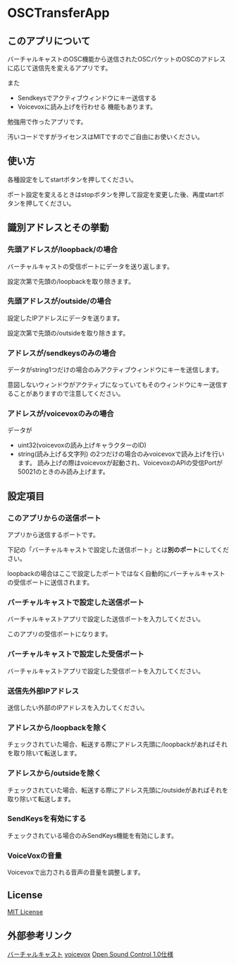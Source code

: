 # OSCTransferApp

## このアプリについて
バーチャルキャストのOSC機能から送信されたOSCパケットのOSCのアドレスに応じて送信先を変えるアプリです。

また
- Sendkeysでアクティブウィンドウにキー送信する
- Voicevoxに読み上げを行わせる
機能もあります。

勉強用で作ったアプリです。

汚いコードですがライセンスはMITですのでご自由にお使いください。

## 使い方
各種設定をしてstartボタンを押してください。

ポート設定を変えるときはstopボタンを押して設定を変更した後、再度startボタンを押してください。

## 識別アドレスとその挙動
### 先頭アドレスが/loopback/の場合
バーチャルキャストの受信ポートにデータを送り返します。

設定次第で先頭の/loopbackを取り除きます。
### 先頭アドレスが/outside/の場合
設定したIPアドレスにデータを送ります。

設定次第で先頭の/outsideを取り除きます。

### アドレスが/sendkeysのみの場合
データがstring1つだけの場合のみアクティブウィンドウにキーを送信します。

意図しないウィンドウがアクティブになっていてもそのウィンドウにキー送信することがありますので注意してください。

### アドレスが/voicevoxのみの場合
データが
- uint32(voicevoxの読み上げキャラクターのID)
- string(読み上げる文字列)
の2つだけの場合のみvoicevoxで読み上げを行います。
読み上げの際はvoicevoxが起動され、VoicevoxのAPIの受信Portが50021のときのみ読み上げます。

## 設定項目
### このアプリからの送信ポート
アプリから送信するポートです。

下記の「バーチャルキャストで設定した送信ポート」とは**別のポート**にしてください。

loopbackの場合はここで設定したポートではなく自動的にバーチャルキャストの受信ポートに送信されます。

### バーチャルキャストで設定した送信ポート
バーチャルキャストアプリで設定した送信ポートを入力してください。

このアプリの受信ポートになります。

### バーチャルキャストで設定した受信ポート
バーチャルキャストアプリで設定した受信ポートを入力してください。

### 送信先外部IPアドレス
送信したい外部のIPアドレスを入力してください。

### アドレスから/loopbackを除く
チェックされていた場合、転送する際にアドレス先頭に/loopbackがあればそれを取り除いて転送します。

### アドレスから/outsideを除く
チェックされていた場合、転送する際にアドレス先頭に/outsideがあればそれを取り除いて転送します。

### SendKeysを有効にする
チェックされている場合のみSendKeys機能を有効にします。

### VoiceVoxの音量
Voicevoxで出力される音声の音量を調整します。

## License
[MIT License](https://github.com/teiron3/OSCTestServer/blob/main/LICENSE)
## 外部参考リンク
[バーチャルキャスト](https://virtualcast.jp/)
[voicevox](https://voicevox.hiroshiba.jp/)
[Open Sound Control 1.0仕様](http://veritas-vos-liberabit.com/trans/OSC/OSC-spec-1_0.html)
